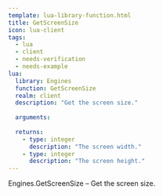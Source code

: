 ```yaml
---
template: lua-library-function.html
title: GetScreenSize
icon: lua-client
tags:
  - lua
  - client
  - needs-verification
  - needs-example
lua:
  library: Engines
  function: GetScreenSize
  realm: client
  description: "Get the screen size."
  
  arguments:
  
  returns:
    - type: integer
      description: "The screen width."
    - type: integer
      description: "The screen height."
---
```


<div class="lua__search__keywords">
Engines.GetScreenSize &#x2013; Get the screen size.
</div>
